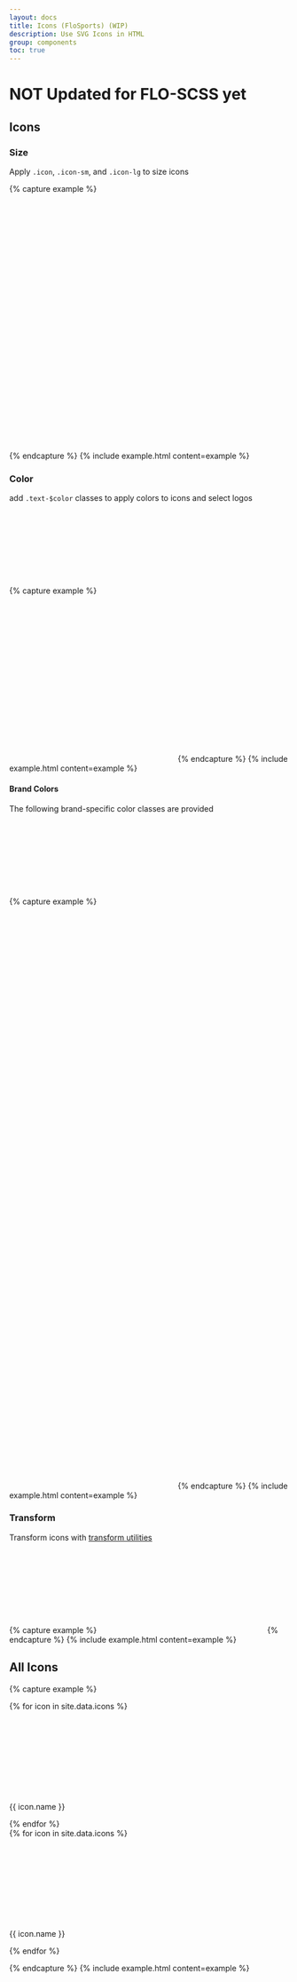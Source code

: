 ```yaml
---
layout: docs
title: Icons (FloSports) (WIP)
description: Use SVG Icons in HTML
group: components
toc: true
---
```

# NOT Updated for FLO-SCSS yet

## Icons

### Size

Apply `.icon`, `.icon-sm`, and `.icon-lg` to size icons

{% capture example %}
<div class="row row-cols-3">
  <svg class="icon-sm">
    <use xlink:href="#flo_hawk" />
  </svg>
  <svg class="icon">
    <use xlink:href="#flo_hawk" />
  </svg>
  <svg class="icon-lg">
    <use xlink:href="#flo_hawk" />
  </svg>
</div>
{% endcapture %}
{% include example.html content=example %}


### Color

add `.text-$color` classes to apply colors to icons and select logos

{% capture example %}
<svg>
  <use xlink:href="#flosports_logo" />
</svg>
<svg class="text-primary">
  <use xlink:href="#flosports_logo" />
</svg>
<svg class="text-primary bg-black">
  <use xlink:href="#flosports_logo" />
</svg>
{% endcapture %}
{% include example.html content=example %}

#### Brand Colors

The following brand-specific color classes are provided

{% capture example %}
<svg class="icon color-amex">
  <use xlink:href="#cc_amex" />
</svg>
<svg class="icon color-android">
  <use xlink:href="#android_logo_stacked" />
</svg>
<svg class="icon color-apple">
  <use xlink:href="#apple_logo" />
</svg>
<svg class="icon color-discover">
  <use xlink:href="#cc_discover" />
</svg>
<svg class="icon color-visa">
  <use xlink:href="#cc_visa" />
</svg>
<svg class="icon color-fire-tv">
  <use xlink:href="#fire-tv" />
</svg>
<svg class="icon color-outlook">
  <use xlink:href="#outlook_logo" />
</svg>
<svg class="icon color-roku">
  <use xlink:href="#roku_logo" />
</svg>
{% endcapture %}
{% include example.html content=example %}

### Transform

Transform icons with [transform utilities](/docs/utilities/transform)

{% capture example %}
<svg class="rotate-180">
  <use xlink:href="#right_arrow" />
</svg>
{% endcapture %}
{% include example.html content=example %}

## All Icons

{% capture example %}
<div class="row">
{% for icon in site.data.icons %}
<div class="col-6 col-md-2 d-flex flex-column align-items-center justify-content-center">
  <svg class="icon">
    <use xlink:href="#{{ icon.name }}" />
  </svg>
  <p class="caption">{{ icon.name }}</p>
</div>
{% endfor %}
</div>
<div class="row text-white bg-black">
{% for icon in site.data.icons %}
<div class="col-6 col-md-2 d-flex flex-column align-items-center justify-content-center">
  <svg class="icon">
    <use xlink:href="#{{ icon.name }}" />
  </svg>
  <p class="caption">{{ icon.name }}</p>
</div>
{% endfor %}
</div>

{% endcapture %}
{% include example.html content=example %}
